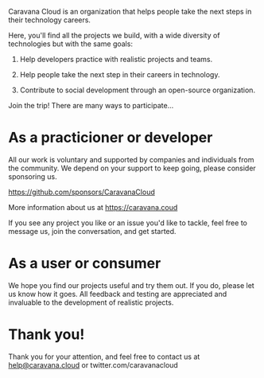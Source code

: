 Caravana Cloud is an organization that helps people take the next steps in their technology careers.

Here, you'll find all the projects we build, with a wide diversity of technologies but with the same goals:

1. Help developers practice with realistic projects and teams.

2. Help people take the next step in their careers in technology.

3. Contribute to social development through an open-source organization.

Join the trip! There are many ways to participate...

# As a practicioner or developer

All our work is voluntary and supported by companies and individuals from the community.
We depend on your support to keep going, please consider sponsoring us.

https://github.com/sponsors/CaravanaCloud

More information about us at https://caravana.coud

If you see any project you like or an issue you'd like to tackle, feel free to message us, join the conversation, and get started. 

# As a user or consumer

We hope you find our projects useful and try them out. If you do, please let us know how it goes.
All feedback and testing are appreciated and invaluable to the development of realistic projects.

# Thank you!
Thank you for your attention, and feel free to contact us at help@caravana.cloud or twitter.com/caravanacloud

